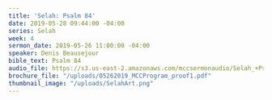 ```yaml
---
title: 'Selah: Psalm 84'
date: 2019-05-28 09:44:00 -04:00
series: Selah
week: 4
sermon_date: 2019-05-26 11:00:00 -04:00
speaker: Denis Beausejour
bible_text: Psalm 84
audio_file: https://s3.us-east-2.amazonaws.com/mccsermonaudio/Selah_+Psalm+84.lite.mp3
brochure_file: "/uploads/05262019_MCCProgram_proof1.pdf"
thumbnail_image: "/uploads/SelahArt.png"
---
```


